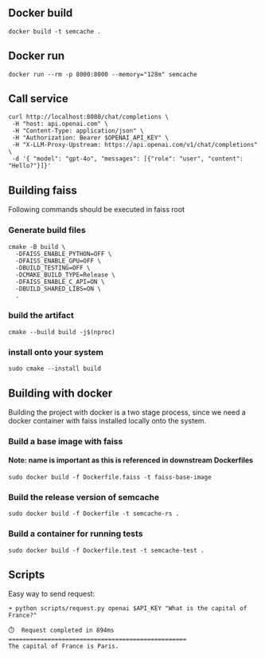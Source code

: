## Docker build

`docker build -t semcache .`

## Docker run

`docker run --rm -p 8000:8000 --memory="128m" semcache`

## Call service

```shell
curl http://localhost:8080/chat/completions \
 -H "host: api.openai.com" \
 -H "Content-Type: application/json" \
 -H "Authorization: Bearer $OPENAI_API_KEY" \
 -H "X-LLM-Proxy-Upstream: https://api.openai.com/v1/chat/completions" \
 -d '{ "model": "gpt-4o", "messages": [{"role": "user", "content": "Hello?"}]}'
```

## Building faiss

Following commands should be executed in faiss root

### Generate build files

```shell
cmake -B build \
  -DFAISS_ENABLE_PYTHON=OFF \
  -DFAISS_ENABLE_GPU=OFF \
  -DBUILD_TESTING=OFF \
  -DCMAKE_BUILD_TYPE=Release \
  -DFAISS_ENABLE_C_API=ON \
  -DBUILD_SHARED_LIBS=ON \
  .
```

### build the artifact

```shell
cmake --build build -j$(nproc)
```

### install onto your system

```shell
sudo cmake --install build
```

## Building with docker

Building the project with docker is a two stage process, since we need a docker container with faiss installed locally onto the system.

### Build a base image with faiss 

#### Note: name is important as this is referenced in downstream Dockerfiles

```shell
sudo docker build -f Dockerfile.faiss -t faiss-base-image
```

### Build the release version of semcache

```shell
sudo docker build -f Dockerfile -t semcache-rs .
```

### Build a container for running tests

```shell
sudo docker build -f Dockerfile.test -t semcache-test .
```

## Scripts

Easy way to send request:

```shell
➜ python scripts/request.py openai $API_KEY "What is the capital of France?"

⏱️  Request completed in 894ms
==================================================
The capital of France is Paris.
```
